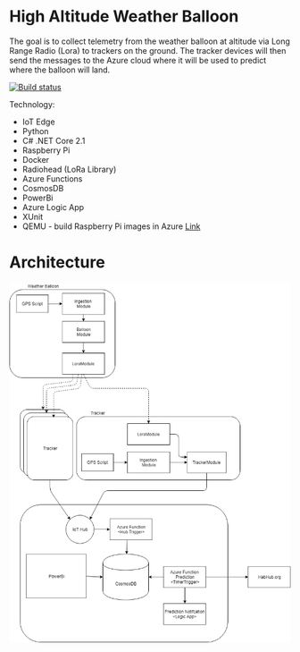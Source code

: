 # High Altitude Weather Balloon

The goal is to collect telemetry from the weather balloon at altitude via Long Range Radio (Lora) to trackers on the ground.  The tracker devices will then send the messages to the Azure cloud where it will be used to predict where the balloon will land.

[![Build status](https://starbuckdevops.visualstudio.com/WeatherBalloon/_apis/build/status/BalloonEdge-CI)](https://starbuckdevops.visualstudio.com/WeatherBalloon/_build/latest?definitionId=5)

Technology:
- IoT Edge
- Python
- C# .NET Core 2.1
- Raspberry Pi
- Docker
- Radiohead (LoRa Library)
- Azure Functions
- CosmosDB
- PowerBi
- Azure Logic App
- XUnit
- QEMU - build Raspberry Pi images in Azure [Link](http://www.hotblackrobotics.com/en/blog/2018/01/22/docker-images-arm/)

# Architecture
![alt text](WeatherBalloon.png "Architecture")
